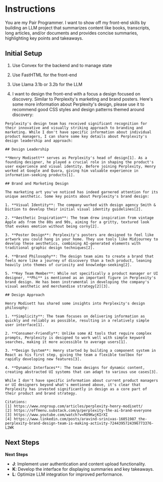 # Instructions

You are my Pair Programmer. I want to show off my front-end skills by building an LLM project that summarizes content like books, transcripts, long articles, and/or documents and provides concise summaries, highlighting key points and takeaways.

## Initial Setup

1. Use Convex for the backend and to manage state

2. Use FastHTML for the front-end

3. Use Llama 3.1b or 3.2b for the LLM

4. I want to design the front-end with a focus a design focused on discovery. Similar to Perplexity's marketing and brand posters. Here's some more information about Perplexity's design, please use it to recommend good CSS styles and design patterns themed around discovery:

```
Perplexity's design team has received significant recognition for their innovative and visually striking approach to branding and marketing. While I don't have specific information about individual product managers, I can share some key details about Perplexity's design leadership and approach:

## Design Leadership

**Henry Modisett** serves as Perplexity's head of design[1]. As a founding designer, he played a crucial role in shaping the product's user experience and visual identity. Before joining Perplexity, Henry worked at Google and Quora, giving him valuable experience in information-seeking products[1].

## Brand and Marketing Design

The marketing art you've noticed has indeed garnered attention for its unique aesthetic. Some key points about Perplexity's brand design:

1. **Visual Identity**: The company worked with design agency Smith & Diction to develop their initial visual identity guidelines[2].

2. **Aesthetic Inspiration**: The team drew inspiration from vintage Apple ads from the 80s and 90s, aiming for a gritty, textured look that evokes emotion without being corny[2].

3. **Poster Design**: Perplexity's posters are designed to feel like artwork you could hang in your home. They use tools like Midjourney to develop these aesthetics, combining AI-generated elements with traditional graphic design techniques[2].

4. **Brand Philosophy**: The design team aims to create a brand that feels more like a journey of discovery than a tech product, leaning heavily into themes of curiosity and knowledge-seeking[2].

5. **Key Team Member**: While not specifically a product manager or UI designer, **Phi** is mentioned as an important figure in Perplexity's brand design. He has been instrumental in developing the company's visual aesthetic and merchandise strategy[2][3].

## Design Approach

Henry Modisett has shared some insights into Perplexity's design philosophy:

1. **Simplicity**: The team focuses on delivering information as quickly and reliably as possible, resulting in a relatively simple user interface[1].

2. **Consumer-Friendly**: Unlike some AI tools that require complex prompts, Perplexity is designed to work well with simple keyword searches, making it more accessible to average users[1].

3. **Design System**: Henry started by building a component system in React as his first step, giving the team a flexible toolbox for rapidly developing new features[3].

4. **Dynamic Interfaces**: The team designs for dynamic content, creating abstracted UI systems that can adapt to various use cases[3].

While I don't have specific information about current product managers or UI designers beyond what's mentioned above, it's clear that Perplexity has invested significantly in design as a core part of their product and brand strategy.

Citations:
[1] https://www.nngroup.com/articles/perplexity-henry-modisett/
[2] https://offmenu.substack.com/p/perplexity-the-ai-brand-everyone
[3] https://www.youtube.com/watch?v=RO9KwjKIrXI
[4] https://www.linkedin.com/posts/aravind-srinivas-16051987_the-perplexity-brand-design-team-is-making-activity-7244395724396773376-L2WK
```

## Next Steps

**Next Steps**

- **J**: Implement user authentication and content upload functionality.
- **K**: Develop the interface for displaying summaries and key takeaways.
- **L**: Optimize LLM integration for improved performance.
